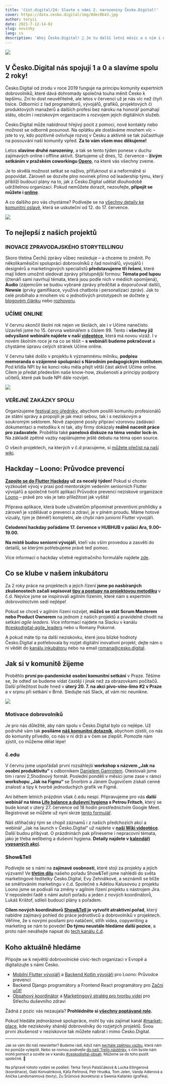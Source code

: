 ```yaml
---
title: 'číst.digital/24: Slavte s námi 2. narozeniny Česko.Digital!'
cover: https://data.cesko.digital/img/8dec0b43.jpg
author: teryii
date: 2021-7-12-14-02
slug: novinky
lang: cs
description: 'Ahoj Česko.Digital! 👋 Je tu další letní měsíc a s ním i další newsletter. Tentokrát je ovšem v něčem speciální. Pozveme vás totiž na oslavy druhého výročí vzniku Česko.Digital. 🥳 V rámci oslav na vás čekají zajímavé online i offline aktivity. Na co konkrétně se můžete těšit? A co nového se povedlo v rámci jednotlivých projektů? To všechno najdete na následujících řádcích. Tak se pohodlně usaďte, nalijte si ledový nápoj a pusťte se do čtení.'
---
```


![](https://data.cesko.digital/img/035020c8.png)

## V Česko.Digital nás spojují 1 a 0 a slavíme spolu 2 roky!

Česko.Digital od zrodu v roce 2019 funguje na principu komunity expertních dobrovolníků, které dává dohromady společná touha měnit Česko k lepšímu. Zní to dost neuvěřitelně, ale letos v červenci už je nás víc než čtyři tisíce. Odborníci z řad programátorů, vývojářů, grafiků, projektových či produktových manažerů a dalších profesí bez nároku na honorář pomáhají státu, obcím i neziskovým organizacím s rozvojem jejich digitálních služeb.

Česko.Digital může nabídnout hřejivý pocit z pomoci, nové kontakty nebo možnost se odborně posunout. Na oplátku ale dostáváme mnohem víc – jste to vy, kdo pozitivně ovlivňuje rozvoj v Česku a aktivně se tak zúčastňuje na posouvání naší komunity vpřed. **Za to vám všem moc děkujeme!**

Letos **slavíme druhé narozeniny**, a tak se tento týden ponese v duchu zajímavých online i offline aktivit. Startujeme už dnes, 12. července – **živým setkáním v pražském coworkingu [Opero](https://opero.cz/cs)**, na které vás všechny zveme.

Je to skvělá možnost setkat se naživo, přiťuknout si a neformálně si popovídat. Zároveň se dozvíte plno novinek přímo od leadership týmu, který přiblíží budoucí plány na to, jak z Česko.Digital udělat dlouhodobě udržitelnou organizaci. Pokud nemůžete dorazit, nezoufejte, **připojit se můžete i [online](https://cesko.digital/events/narozeniny)**.

A co dalšího pro vás chystáme? Podívejte se na [všechny detaily ke komunitní oslavě](https://cesko.digital/events/narozeniny), která se uskuteční od 12. do 17. července.

![](https://data.cesko.digital/img/46156a90.jpg)

## To nejlepší z našich projektů

### INOVACE ZPRAVODAJSKÉHO STORYTELLINGU

Skoro třetina Čechů zprávy vůbec nesleduje – a chceme to změnit. Po několikaměsíční spolupráci dobrovolníků z řad novinářů, vývojářů i designérů a marketingových specialistů **představujeme tři řešení**, které mají lidem umožnit sledovat zprávy přístupnější formou: **Témata pod lupou** (čtenáři sami navrhují témata, která jsou podle nich v médiích opomíjená), **Audio** (zájemcům se budou vybrané zprávy předčítat a doporučovat další), **Newsie** (prvky gamifikace, využívá chatbota i personalizaci zpráv). Jak to celé probíhalo a mnohem víc o jednotlivých prototypech se dočtete [v blogovém článku](https://blog.cesko.digital/2021/06/inovace-storytellingu) nebo [rozhovoru](https://blog.cesko.digital/2021/06/storytelling).

### UČÍME ONLINE

V červnu skončil školní rok nejen ve školách, ale i v Učíme nanečisto. Uzavřeli jsme ho 15. června webinářem s číslem 99. Tento i **všechny již odvysílané webináře najdete v naší [videotéce](https://www.ucimeonline.cz/aktivity/ucime-nanecisto/videoteka/)**, která má novou vizáž. I v novém školním roce je na co se těšit – **s webináři budeme pokračovat** a chystáme úpravu celých stránek Učíme online.

V červnu také došlo v projektu k významnému milníku, **podpisu memoranda o vzájemné spolupráci s Národním pedagogickým institutem**. Pod křídla NPI by ke konci roku měla přejít větší část aktivit Učíme online. Cílem je předat především naše know-how, zkušenosti a principy podpory učitelů, které pak bude NPI dále rozvíjet.

![](https://data.cesko.digital/img/c4bcfff5.png)

### VEŘEJNÉ ZAKÁZKY SPOLU

Organizujeme [festival pro úředníky](https://cesko-digital.atlassian.net/l/c/E0nA06VL), abychom posílili komunitu profesionálů ze státní správy a propojili je jak mezi sebou, tak i s neziskovým a soukromým sektorem. Nově zapojené posily připraví vzorovou zadávací dokumentaci a metodiku k ní tak, aby firmy dokázaly **reálně nacenit práce pro zadavatele**. Proběhla také **panelová diskuze na téma vendor lock-in**. Na základě zpětné vazby naplánujeme ještě debatu na téma open source.

O všech projektech, na kterých v č.d pracujeme, si [můžete přečíst na naší wiki](https://cesko-digital.atlassian.net/l/c/1RriTPgP).

## Hackday – Loono: Průvodce prevencí

**[Zapojte se do Flutter Hackday](https://cesko.digital/events/hackday-loono-flutter) už za necelý týden!** Pokud si chcete vyzkoušet vývoj v praxi pod mentorským vedením seniorních Flutter vývojářů a společně tvořit aplikaci Průvodce prevencí neziskové organizace [Loono](https://www.loono.cz/) – právě pro vás je tato příležitost jak vyšitá!

Příprava aplikace, která bude uživatelům připomínat preventivní prohlídky a zároveň je vzdělávat o prevenci a zdraví, je v plném proudu. Máme hotové vizuály, tým je (téměř) kompletní, ale chybí nám juniorní Flutter vývojáři.

**Celodenní hackday pořádáme 17. července v HUBHUB v paláci Ara, 9.00–19.00.**

**Na místě budou seniorní vývojáři**, kteří vás vším provedou a zasvětí do detailů, se kterými potřebujeme právě teď pomoc.

Více informací o hackday včetně registračního formuláře najdete [zde](https://cesko.digital/events/hackday-loono-flutter).

## Co se klube v našem inkubátoru

Za 2 roky práce na projektech a jejich řízení **jsme po nasbíraných zkušenostech začali sepisovat [tipy a postupy na projektovou metodiku](https://cesko-digital.atlassian.net/wiki/spaces/CD/pages/598281194/Projektov+metodika+aneb+jak+d+me+projekty+v+.d)** v č.d. Nejvíce jsme se inspirovali agilním řízením, které nám s expertním dobrovolnictvím sedí nejlépe!

Pokud se chceš v agilním řízení rozvíjet, **můžeš se stát Scrum Masterem nebo Product Ownerem** na jednom z našich projektů a pravidelně chodit na setkání *agile leaders*. Více informací najdete na Slacku v kanálu [#ceskodigital-agile_leaders](https://cesko-digital.slack.com/archives/C01UN75EREZ) nebo u Romany Pokorné.

A pokud máte tip na další neziskovku, které jsou blízké hodnoty Česko.Digital a potřebovala by rozjet digitální inovativní projekt, dejte nám o ní vědět do [kanálu inkubátoru](https://cesko-digital.slack.com/archives/C01AMGXT9HQ) nebo na email <romana@cesko.digital>.

## Jak si v komunitě žijeme

Proběhlo **první po-pandemické osobní komunitní setkání** v Praze. Těšíme se, že odteď se budeme vídat častěji i jinak než za obrazovkami počítačů. Další příležitost bude hned v **úterý 20. 7. na akci pivo-víno-limo #2 v Praze** a v srpnu při setkání v Brně. Sledujte náš Slack, ať vám nic neunikne.

![](https://data.cesko.digital/img/8dec0b43.jpg)

### Motivace dobrovolníků

Je pro nás důležité, aby nám spolu v Česko.Digital bylo co nejlépe. Už podruhé vám tak **posíláme [náš komunitní dotazník](https://airtable.com/shreSYKVUv4eMSEhz)**, abychom zjistili, co nás do komunity přivedlo, co nás v ní drží a v čem se zlepšit. Pomozte nám zjistit, co můžeme dělat lépe!

### č.edu

V červnu jsme uspořádali první rozsáhlejší **workshop s názvem „Jak na osobní produktivitu“** s odborníkem [Danielem Gamrotem](https://danielgamrot.cz/). Otestovali jsme tím i ranní 2,5hodinový formát. Poslední pondělí v měsíci jsme zase v rámci **workshopu „Jak na Figmu“** se Šnorbim a Jánem Dugovičem získali cenné znalosti a tipy k tvorbě jednoduchých grafik ve Figmě.

Ani během letních prázdnin však č.edu nespí. Připravujeme pro vás **další webinář na téma [Life balance a duševní hygiena](https://cesko-digital.atlassian.net/wiki/spaces/VWE/pages/647364887/Webin+5+Well-being+du+evn+hygiena+27.+7.+v+16+00) s Petrou Fritsch**, který se bude konat v úterý 27. července od 18 hodin prostřednictvím Google Meet. Registrovat se můžete už nyní skrze [tento formulář](https://airtable.com/shrb0kHdnihLvr9eA).

Náš střihačský tým se chopil záznamů i z našich předchozích akcí a webinář „Jak na launch v Česko.Digital“ už najdete v **[naší Wiki videotéce](https://cesko-digital.atlassian.net/l/c/UkmGR6px)**. Další budou přibývat. O prázdninách pak přineseme i nepracovní témata, jako je třeba wellbeing a duševní hygiena. **Detaily najdete v [kalendáři vypsaných akcí](https://cesko-digital.atlassian.net/l/c/0D4t3fiP).**

### Show&Tell

Podívejte se s námi na **zajímavé osobnosti**, které stojí za projekty a jejich výzvami! Ve **[třetím dílu](https://www.youtube.com/watch?v=cVKP-vyDGyA&ab_channel=%C4%8Cesko.Digital)** našeho pořadu Show&Tell jsme nahlédli do světa marketingové ředitelky Česko.Digital, Evy Zehnálkové, a seznámili se blíže se směřováním marketingu v č.d. Společně s Adélou Kalusovou z projektu Loono jsme se podívali na změny v agilním řízení projektu s nástrojem Jira. V neposlední řadě s námi autoři pořadu a jeden z nových koordinátorů, Lukáš Krištof, sdíleli budoucí plány s pořadem.

**Cílem nových koordinátorů [Show&Tell](https://cesko.digital/show-and-tell) je vytvořit atraktivní pořad**, který nabídne zajímavý pohled do práce jednotlivců a dobrovolníků v projektech. Věříme, že s novými posilami pro natáčení, střih videa, copywriting a marketing se nám to povede! **Do týmu neustále hledáme další pozice**, a proto nám neváhejte napsat do [tech kanálu č.d](https://app.slack.com/client/TG21XF887/CS7RPPVUL).

## Koho aktuálně hledáme

Připojte se k největší dobrovolnické civic-tech organizaci v Evropě a digitalizujte s námi Česko.

* [Mobilní Flutter vývojáři](https://cesko-digital.atlassian.net/wiki/spaces/LA) a [Backend Kotlin vývojáři](https://cesko-digital.atlassian.net/wiki/spaces/LA) pro Loono: Průvodce prevencí
* Backend Django programátory a Frontend React programátory pro [Začni učit!](https://cesko-digital.slack.com/archives/C01CDSTV8KF)
* [Obsahový koordinátor](https://cesko-digital.atlassian.net/wiki/spaces/SDZ/pages/458790094/Otev+en+role+v+t+mu?atlOrigin=eyJpIjoiZWJiZDQzYWQ3ZmMxNGM5ODhiMGVjZGY0OTVkMGU0YzkiLCJwIjoiYyJ9) a [Marketingový stratég pro tvorbu videí](https://cesko-digital.atlassian.net/wiki/spaces/SDZ/pages/458790094/Otev+en+role+v+t+mu?atlOrigin=eyJpIjoiZWJiZDQzYWQ3ZmMxNGM5ODhiMGVjZGY0OTVkMGU0YzkiLCJwIjoiYyJ9) pro Střechu duševního zdraví

Žádná z pozic vás nezaujala? **Prohlédněte si [všechny poptávané role](https://cesko-digital.atlassian.net/l/c/VCYAW1U1).**

Pokud hledáte jednorázové spolupráce, mohl by vás zajímat kanál [#market-place](https://cesko-digital.slack.com/archives/CLVAH28P3), kde neziskovky shánějí dobrovolníky do rozjetých projektů. Svou první zkušenost v neziskovce tak můžete nabrat i mimo Česko.Digital.

---

<small>Jak se vám líbí náš newsletter? Budeme rádi, když nám [necháte zpětnou vazbu](https://airtable.com/shre7lawrjOxNtCpL), která nám ho pomůže vylepšit. Nebo se rovnou podívejte [do naší Trello nástěnky](https://trello.com/b/RmTwoiMq/cd-newsletter), s čím byste nám mohli pomoct a ozvěte se v kanálu [#ceskodigital-obsah](https://cesko-digital.slack.com/archives/C01FQBDMDGQ). Můžeme se do toho pustit společně. 🤗</small>

<small>Na přípravě tohoto vydání se podíleli: Terka Teryii Palaščáková & Lucka Ellingerová (koordinace), Gabi Konvalinková, Káťa Peřinová, Petr Hrudka, Tom Jelen, Vanda Adlerová a Anička Landsmannová (texty), Zu Šrůmová (korektura) a Swenia Kalianko (grafika).</small>